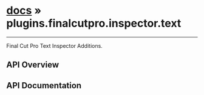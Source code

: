 # [docs](index.md) » plugins.finalcutpro.inspector.text
---

Final Cut Pro Text Inspector Additions.

## API Overview

## API Documentation

